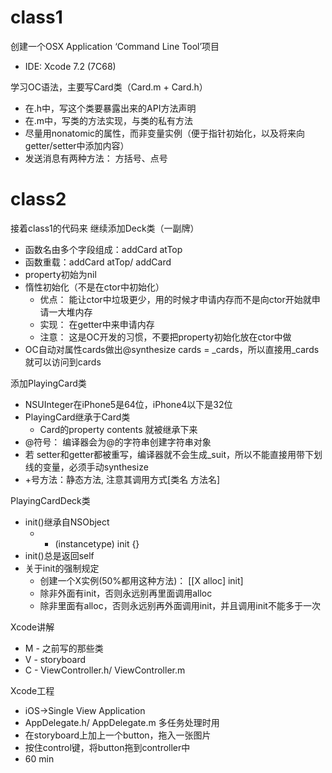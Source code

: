 # class1

创建一个OSX Application ‘Command Line Tool’项目
* IDE: Xcode 7.2 (7C68)

学习OC语法，主要写Card类（Card.m + Card.h）
* 在.h中，写这个类要暴露出来的API方法声明
* 在.m中，写类的方法实现，与类的私有方法
* 尽量用nonatomic的属性，而非变量实例（便于指针初始化，以及将来向getter/setter中添加内容）
* 发送消息有两种方法： 方括号、点号


# class2

接着class1的代码来
继续添加Deck类（一副牌）
* 函数名由多个字段组成：addCard atTop
* 函数重载：addCard atTop/ addCard
* property初始为nil
* 惰性初始化（不是在ctor中初始化）
   * 优点： 能让ctor中垃圾更少，用的时候才申请内存而不是向ctor开始就申请一大堆内存
   * 实现： 在getter中来申请内存
   * 注意： 这是OC开发的习惯，不要把property初始化放在ctor中做
* OC自动对属性cards做出@synthesize cards = _cards，所以直接用_cards就可以访问到cards


添加PlayingCard类
* NSUInteger在iPhone5是64位，iPhone4以下是32位
* PlayingCard继承于Card类
   * Card的property contents 就被继承下来
* @符号： 编译器会为@的字符串创建字符串对象
* 若 setter和getter都被重写，编译器就不会生成_suit，所以不能直接用带下划线的变量，必须手动synthesize
* +号方法：静态方法, 注意其调用方式[类名 方法名]


PlayingCardDeck类
* init()继承自NSObject
   * - (instancetype) init {}
* init()总是返回self 
* 关于init的强制规定
   * 创建一个X实例(50%都用这种方法)： [[X alloc] init]
   * 除非外面有init，否则永远别再里面调用alloc
   * 除非里面有alloc，否则永远别再外面调用init，并且调用init不能多于一次

Xcode讲解
* M - 之前写的那些类
* V - storyboard
* C - ViewController.h/ ViewController.m

Xcode工程
* iOS->Single View Application
* AppDelegate.h/ AppDelegate.m 多任务处理时用
* 在storyboard上加上一个button，拖入一张图片
* 按住control键，将button拖到controller中
* 60 min






